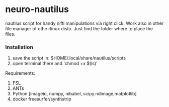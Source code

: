 # neuro-nautilus
nautilus script for handy nifti manipulations via right click. Work also in other file manager of othe rlinux disto. Just find the folder where to place the files.

### Installation
1. save the script in: $HOME/.local/share/nautilus/scripts
2. open terminal there and 'chmod +x $(ls)'

Requirements:
1. FSL
2. ANTs
3. Python [imageio, numpy, nibabel, scipy.ndimage,matplotlib]
4. docker freesurfer/synthstrip




